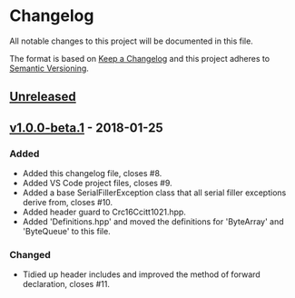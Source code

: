 # Changelog
All notable changes to this project will be documented in this file.

The format is based on [Keep a Changelog](http://keepachangelog.com/en/1.0.0/)
and this project adheres to [Semantic Versioning](http://semver.org/spec/v2.0.0.html).

## [Unreleased]

## [v1.0.0-beta.1] - 2018-01-25

### Added
- Added this changelog file, closes #8.
- Added VS Code project files, closes #9.
- Added a base SerialFillerException class that all serial filler exceptions derive from, closes #10.
- Added header guard to Crc16Ccitt1021.hpp.
- Added 'Definitions.hpp' and moved the definitions for 'ByteArray' and 'ByteQueue' to this file.

### Changed
- Tidied up header includes and improved the method of forward declaration, closes #11.

[Unreleased]: https://github.com/mbedded-ninja/CppTemplate/compare/v1.0.0-beta.1...HEAD
[v1.0.0-beta.1]: https://github.com/mbedded-ninja/CppTemplate/compare/v0.3.7...v1.0.0-beta.1
